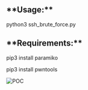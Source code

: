 <h2>**Usage:**</h2>

python3 ssh_brute_force.py


<h2>**Requirements:**</h2>

pip3 install paramiko

pip3 install pwntools

![POC](https://github.com/Nostradamus900/ssh_brute_force/assets/75764627/6a300450-198a-4818-8362-cbb3feb7f72c)

